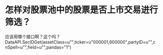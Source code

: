 # 怎样对股票池中的股票是否上市交易进行筛选？

应该用哪个接口啊？这个吗？
DataAPI.SecIDGet(assetClass=u"",ticker=u"000001,600000",partyID=u"",cnSpell=u"",field=u"",pandas="1")